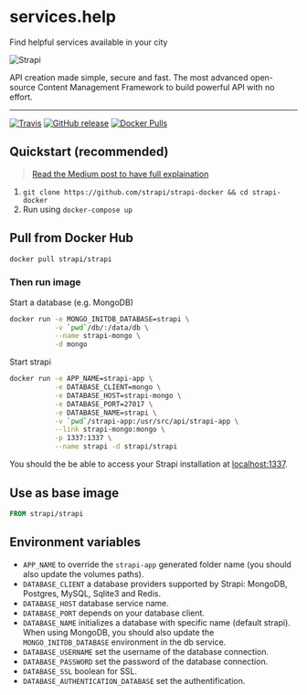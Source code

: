 # services.help
Find helpful services available in your city

![Strapi](https://cldup.com/7umchwdUBh.png)

API creation made simple, secure and fast.
The most advanced open-source Content Management Framework to build powerful API with no effort.

***

[![Travis](https://img.shields.io/travis/strapi/strapi-docker.svg?style=for-the-badge)](https://travis-ci.org/strapi/strapi-docker)
[![GitHub release](https://img.shields.io/github/release/strapi/strapi-docker.svg?style=for-the-badge)](https://github.com/strapi/strapi-docker/releases)
[![Docker Pulls](https://img.shields.io/docker/pulls/strapi/strapi.svg?style=for-the-badge)](https://hub.docker.com/r/strapi/strapi)

## Quickstart (recommended)

> [Read the Medium post to have full explaination](https://medium.com/@lucaperret/strapi-quickstart-with-docker-d77ca7c86c1f)

1. `git clone https://github.com/strapi/strapi-docker && cd strapi-docker`
2. Run using `docker-compose up`

## Pull from Docker Hub

```bash
docker pull strapi/strapi
```

### Then run image

Start a database (e.g. MongoDB)

```bash
docker run -e MONGO_INITDB_DATABASE=strapi \
           -v `pwd`/db/:/data/db \
           --name strapi-mongo \
           -d mongo
```

Start strapi

```bash
docker run -e APP_NAME=strapi-app \
           -e DATABASE_CLIENT=mongo \
           -e DATABASE_HOST=strapi-mongo \
           -e DATABASE_PORT=27017 \
           -e DATABASE_NAME=strapi \
           -v `pwd`/strapi-app:/usr/src/api/strapi-app \
           --link strapi-mongo:mongo \
           -p 1337:1337 \
           --name strapi -d strapi/strapi
```

You should the be able to access your Strapi installation at [localhost:1337](http://localhost:1337).

## Use as base image

```Dockerfile
FROM strapi/strapi
```

## Environment variables

- `APP_NAME` to override the `strapi-app` generated folder name (you should also update the volumes paths).
- `DATABASE_CLIENT` a database providers supported by Strapi: MongoDB, Postgres, MySQL, Sqlite3 and Redis.
- `DATABASE_HOST` database service name.
- `DATABASE_PORT` depends on your database client.
- `DATABASE_NAME` initializes a database with specific name (default strapi). When using MongoDB, you should also update the `MONGO_INITDB_DATABASE` environment in the db service.
- `DATABASE_USERNAME` set the username of the database connection.
- `DATABASE_PASSWORD` set the password of the database connection.
- `DATABASE_SSL` boolean for SSL.
- `DATABASE_AUTHENTICATION_DATABASE` set the authentification.

